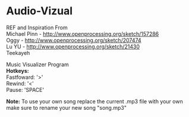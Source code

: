 # Audio-Vizual

REF and Inspiration From                                                                                                                   
Michael Pinn - http://www.openprocessing.org/sketch/157286                                                                                 
Oggy - http://www.openprocessing.org/sketch/207474                                                                                         
Lu YU - http://www.openprocessing.org/sketch/21430                                                                                         
Teekayeh                                                                                                                                   

Music Visualizer Program                                                                                                                   
  <b>Hotkeys:</b>                                                                                                                         
    Fastfoward: '>'                                                                                                                       
    Rewind:     '<'                                                                                                                       
    Pause:      'SPACE'                                                                                                                   
                                                                                                                                           
<b>Note:</b> To use your own song replace the current .mp3 file with your own make sure to rename your new song "song.mp3"
